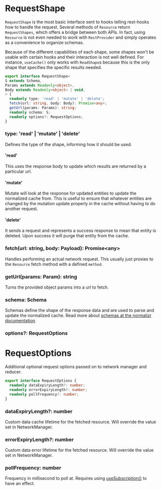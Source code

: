 # RequestShape

`RequestShape` is the most basic interface sent to hooks telling rest-hooks how to
handle the request. Several methods of `Resource` return `RequestShapes`, which offers a bridge between
both APIs. In fact, using `Resource` is not even needed to work with `RestProvider` and
simply operates as a convenience to organize schemas.

Because of the different capabilities of each shape, some shapes won't be usable with
certain hooks and their interaction is not well defined. For instance, `useCache()`
only works with `ReadShape`s because this is the only shape that specifies the
specific results needed.

```typescript
export interface RequestShape<
S extends Schema,
Params extends Readonly<object>,
Body extends Readonly<object> | void,
> {
  readonly type: 'read' | 'mutate' | 'delete';
  fetch(url: string, body: Body): Promise<any>;
  getUrl(params: Params): string;
  readonly schema: S;
  readonly options?: RequestOptions;
}
```

### type: 'read' | 'mutate' | 'delete'

Defines the type of the shape, informing how it should be used.

#### 'read'

This uses the response body to update which results are returned by a particular url.

#### 'mutate'

Mutate will look at the response for updated entities to update the normalized
cache from. This is useful to ensure that whatever entities are changed by the
mutation update properly in the cache without having to do another request.

#### 'delete'

It sends a request and represents a success response to mean that entity is deleted.
Upon success it will purge that entity from the cache.

### fetch(url: string, body: Payload): Promise\<any>

Handles performing an actual network request. This usually just proxies to the `Resource`
fetch method with a defined `method`.

### getUrl(params: Param): string

Turns the provided object params into a url to fetch.

### schema: Schema

Schemas define the shape of the response data and are used to parse and update
the normalized cache. Read more about [schemas at the normalizr documentation](https://github.com/paularmstrong/normalizr/blob/master/docs/api.md#schema).

### options?: RequestOptions


# RequestOptions

Additional optional request options passed on to network manager and reducer.

```typescript
export interface RequestOptions {
  readonly dataExpiryLength?: number;
  readonly errorExpiryLength?: number;
  readonly pollFrequency?: number;
}
```

### dataExpiryLength?: number

Custom data cache lifetime for the fetched resource. Will override the value set in NetworkManager.

### errorExpiryLength?: number

Custom data error lifetime for the fetched resource. Will override the value set in NetworkManager.

### pollFrequency: number

Frequency in millisecond to poll at. Requires using [useSubscription()](./useSubscription.md) to have
an effect.
